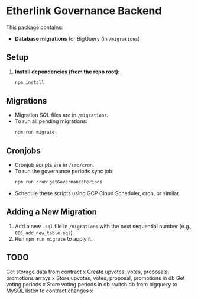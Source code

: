 # Etherlink Governance Backend

This package contains:

- **Database migrations** for BigQuery (in `/migrations`)

## Setup

1. **Install dependencies (from the repo root):**
   ```sh
   npm install
   ```

## Migrations

- Migration SQL files are in `/migrations`.
- To run all pending migrations:
  ```sh
  npm run migrate
  ```

## Cronjobs

- Cronjob scripts are in `/src/cron`.
- To run the governance periods sync job:
  ```sh
  npm run cron:getGovernancePeriods
  ```
- Schedule these scripts using GCP Cloud Scheduler, cron, or similar.

## Adding a New Migration

1. Add a new `.sql` file in `/migrations` with the next sequential number (e.g., `006_add_new_table.sql`).
2. Run `npm run migrate` to apply it.


## TODO
Get storage data from contract x
Create upvotes, votes, proposals, promotions arrays x
Store upvotes, votes, proposal, promotions in db
Get voting periods x
Store voting periods in db
switch db from bigquery to MySQL
listen to contract changes x